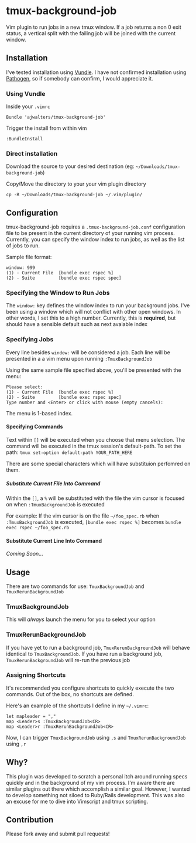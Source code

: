 # tmux-background-job

Vim plugin to run jobs in a new tmux window.  If a job returns a non 0 exit status, a vertical split with the failing job will be joined with the current window.

## Installation
I've tested installation using [Vundle](https://github.com/gmarik/vundle).  I have not confirmed installation using [Pathogen](https://github.com/tpope/vim-pathogen), so if somebody can confirm, I would appreciate it.

### Using Vundle
Inside your `.vimrc`

```
Bundle 'ajwalters/tmux-background-job'
```

Trigger the install from within vim

```
:BundleInstall
```

### Direct installation
Download the source to your desired destination (eg: `~/Downloads/tmux-background-job`)

Copy/Move the directory to your your vim plugin directory

```
cp -R ~/Downloads/tmux-background-job ~/.vim/plugin/
```

## Configuration
tmux-background-job requires a `.tmux-background-job.conf` configuration file to be present in the current directory of your running vim process.  Currently, you can specify the window index to run jobs, as well as the list of jobs to run.

Sample file format:

```
window: 999
(1) - Current File  [bundle exec rspec %]
(2) - Suite         [bundle exec rspec spec]
```

### Specifying the Window to Run Jobs
The `window:` key defines the window index to run your background jobs.  I've been using a window which will not conflict with other open windows.  In other words, I set this to a high number.  Currently, this is **required**, but should have a sensible default such as next avaiable index

### Specifying Jobs
Every line besides `window:` will be considered a job.  Each line will be presented in a a vim menu upon running `:TmuxBackgroundJob`

Using the same sample file specified above, you'll be presented with the menu:

```
Please select:
(1) - Current File  [bundle exec rspec %]
(2) - Suite         [bundle exec rspec spec]
Type number and <Enter> or click with mouse (empty cancels):
```

The menu is 1-based index.

#### Specifying Commands
Text within `[]` will be executed when you choose that menu selection.  The command will be executed in the tmux session's default-path.  To set the path: `tmux set-option default-path YOUR_PATH_HERE`

There are some special characters which will have substituion perfomred on them.

##### Substitute Current File Into Command
Within the `[]`, a `%` will be substituted with the file the vim cursor is focused on when `:TmuxBackgroundJob` is executed

For example:
If the vim cursor is on the file `~/foo_spec.rb` when `:TmuxBackgroundJob` is executed, `[bundle exec rspec %]` becomes `bundle exec rspec ~/foo_spec.rb`

#### Substitute Current Line Into Command
_Coming Soon…_

## Usage
There are two commands for use: `TmuxBackgroundJob` and `TmuxRerunBackgroundJob`

### TmuxBackgroundJob
This will _always_ launch the menu for you to select your option

### TmuxRerunBackgroundJob
If you have yet to run a background job, `TmuxRerunBackgroundJob` will behave identical to `TmuxBackgroundJob`.  If you have run a background job, `TmuxRerunBackgroundJob` will re-run the previous job

### Assigning Shortcuts
It's recommended you configure shortcuts to quickly execute the two commands.  Out of the box, no shortcuts are defined.

Here's an example of the shortcuts I define in my `~/.vimrc`:

```
let mapleader = ","
map <Leader>s :TmuxBackgroundJob<CR>
map <Leader>r :TmuxRerunBackgroundJob<CR>
```

Now, I can trigger `TmuxBackgroundJob` using `,s` and `TmuxRerunBackgroundJob` using `,r`

## Why?
This plugin was developed to scratch a personal itch around running specs quickly and in the background of my vim process.  I'm aware there are similar plugins out there which accomplish a similar goal.  However, I wanted to develop something not siloed to Ruby/Rails development.  This was also an excuse for me to dive into Vimscript and tmux scripting.

## Contribution
Please fork away and submit pull requests!
